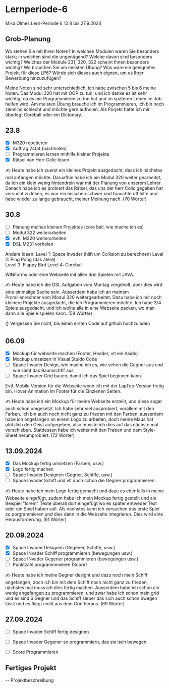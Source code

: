 # Lernperiode-6
Mika Olmes
Lern-Periode 6
12.8 bis 27.9.2024

## Grob-Planung
Wo stehen Sie mit Ihren Noten? In welchen Modulen waren Sie besonders stark; in welchen sind die ungenügend? Welche davon sind besonders wichtig?
Welches der Module 231, 320, 322 scheint Ihnen besonders wichtig? Wo brauchen Sie am meisten Übung?
Was wäre ein geeignetes Projekt für diese LP6? Würde sich dieses auch eignen, um es Ihrer Bewerbung hinzuzufügen?

Meine Noten sind sehr unterschiedlich, ich habe zwischen 5 bis 6 meine Noten.
Das Modul 320 hat mit OOP zu tun, und ich denke es ist sehr wichtig, da es mir Programmieren zu tun hat und im späteren Leben im Job helfen wird.
Am meisten Übung brauche ich im Programmieren, ich bin noch ziemlihc schlecht und möchte gern aufholen.
Als Porjekt hatte ich mir überlegt Coreball oder ein Dictonary.

## 23.8
- [X] M320 repetieren
- [X] Auftrag 2404 (nachholen)
- [ ] Programmieren lernen mithilfe kleiner Projekte
- [X] Rätsel von Herr Colic lösen

✍️ Heute habe ich zuerst ein kleines Projekt ausgedacht, dass ich nächstes mal anfangen möchte. Daruafhin habe ich am Modul 320 weiter gearbeitet, da ich ein klein wenig hintendrein war mit der Planung von unserem Lehrer. Danach habe ich es probiert das Rätsel, das uns der herr Colic gegeben hat versucht zu lösen, es war ein bisschen schwer und brauchte oft hilfe und habe wieder zu lange gebraucht, meiner Meinung nach. (70 Wörter)

## 30.8
- [ ] Planung meines kleinen Projektes (core ball, wie mache ich es)
- [ ] Modul 322 weiterarbeiten
- [X] evtl. M320 weiterarbeiten
- [X] DSL M231 vorholen

Andere Ideen: 
Level 1: Space Invader                (hilft um Collision zu berechnen)
Level 2: Ping Pong (das ätere)    
Level 3: Flappy Bird
Level 4: Coreball              

WINForms oder eine Webseite mit allen drei Spielen mit JAVA.

✍️ Heute habe ich die DSL Aufgaben vom Montag vorgeholt, aber dies wird eine einmalige Sache sein. Ausserdem habe ich an meinem Promillenrechner vom Modul 320 weitergearbeitet. Dazu habe ich mir noch kleinere Projekte ausgedacht, die ich Programmieren möchte. Ich habe 3/4 Spiele ausgedacht, und ich wollte alle in eine Webseite packen, wo man dann alle Spiele spielen kann. (58 Wörter)

☝️ Vergessen Sie nicht, bis einen ersten Code auf github hochzuladen

## 06.09
- [X] Mockup für webseite machen (Footer, Header, vlt ein Aside)
- [X] Mockup umsetzen in Visual Stuido Code
- [ ] Space Invader Design, wie mache ich es, wie sehen die Gegner aus und wie sieht das Raumschfif aus
- [ ] Space Invader Grid bauen, damit ich das Spiel beginnen kann.

Evtl. Mobile Version für die Webseite wenn ich mit der LapTop-Version fretig bin.
Hover Animation im Footer für die Einzlenen Seiten.

✍️ Heute habe ich ein Mockup für meine Webseite erstellt, und diese sogar auch schon umgesetzt. Ich habe sehr viel ausprobiert, vorallem mit den Farben. Ich bin auch noch nicht ganz zu frieden mit den Farben, ausserdem habe ich angefangen an einem Logo zu arbeiten, doch meine Maus hat plötzlich den Geist aufgegeben, also musste ich dies auf das nächste mal verschieben. Statdessen habe ich weiter mit den Fraben und dem Style-Sheet herumprobiert. (72 Wörter)


## 13.09.2024
- [X] Das Mockup fertig umsetzen (Farben, usw.)
- [X] Logo fertig machen
- [ ] Space Invader Designen (Gegner, Schiffe, usw.)
- [ ] Space Invader Schiff und vlt auch schon die Gegner programmieren.

✍️ Heute habe ich mein Logo fertig gemacht und dazu es ebenfalls in meine Webseite eingefügt, zudem habe ich mein Mockup fertig gestellt und als Beispiel "lorem" Texte überall dort eingefügt wo es später entweder Text oder ein Spiel haben soll. Als nächstes kann ich versuchen das erste Spiel zu porgrammieren und dies dann in die Webseite integrieren. Dies wird eine Herausforderung. (61 Wörter)


## 20.09.2024
- [X] Space Invader Designen (Gegener, Schiffe, usw.)
- [X] Space INvader Schiff programmieren (bewegungen usw.)
- [ ] Space INvader Gegener programmieren (bewegungen usw.)
- [ ] Punktzahl programmmieren (Score)

✍️ Heute habe ich meine Gegner designt und dazu noch mein Schiff angefangen, doch ich bin mit dem Schiff noch nicht ganz zu frieden, nächstes mal muss ich dies fertig machen. Ausserdem habe ich schon ein wenig angefangen zu programmieren, und zwar habe ich schon mein grid und es sind 6 Gegner und das Schiff sleber das sich auch schon bwegen lässt und es fliegt nicht aus dem Grid heraus. (69 Wörter)


## 27.09.2024
- [ ] Space Invader Schiff fertig designen
- [ ] Space Invader Gegener so programmiern, das sie isch bewegen.
- [ ] Score Programmieren


## Fertiges Projekt
-- Projektbeschreibung

